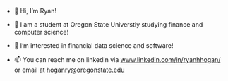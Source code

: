 - 👋 Hi, I’m Ryan!

- 📜 I am a student at Oregon State Universtiy studying finance and computer science!

- 👀 I’m interested in financial data science and software!

- 📫 You can reach me on linkedin via www.linkedin.com/in/ryanhhogan/ or email at hoganry@oregonstate.edu

